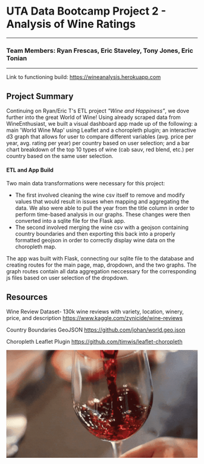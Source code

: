 # UTA Data Bootcamp Project 2 - Analysis of Wine Ratings

---

### Team Members: Ryan Frescas, Eric Staveley, Tony Jones, Eric Tonian

---
Link to functioning build: https://wineanalysis.herokuapp.com

## Project Summary

Continuing on Ryan/Eric T's ETL project _"Wine and Happiness"_, we dove further into the great World of Wine! Using already scraped data from WineEnthusiast, we built a visual dashboard app made up of the following: a main 'World Wine Map' using Leaflet and a choropleth plugin; an interactive d3 graph that allows for user to compare different variables (avg. price per year, avg. rating per year) per country based on user selection; and a bar chart breakdown of the top 10 types of wine (cab sauv, red blend, etc.) per country based on the same user selection.

#### ETL and App Build

Two main data transformations were necessary for this project:
  - The first involved cleaning the wine csv itself to remove and modify values that would result in issues when mapping and aggregating the data. We also were able to pull the year from the title column in order to perform time-based analysis in our graphs. These changes were then converted into a sqlite file for the Flask app. 
  - The second involved merging the wine csv with a geojson containing country boundaries and then exporting this back into a properly formatted geojson in order to correctly display wine data on the choropleth map.
  
The app was built with Flask, connecting our sqlite file to the database and creating routes for the main page, map, dropdown, and the two graphs. The graph routes contain all data aggregation neccessary for the corresponding js files based on user selection of the dropdown.

## Resources

Wine Review Dataset- 130k wine reviews with variety, location, winery, price, and description
https://www.kaggle.com/zynicide/wine-reviews

Country Boundaries GeoJSON
https://github.com/johan/world.geo.json

Choropleth Leaflet Plugin
https://github.com/timwis/leaflet-choropleth

![glug-glug](static/images/winepour.gif)
